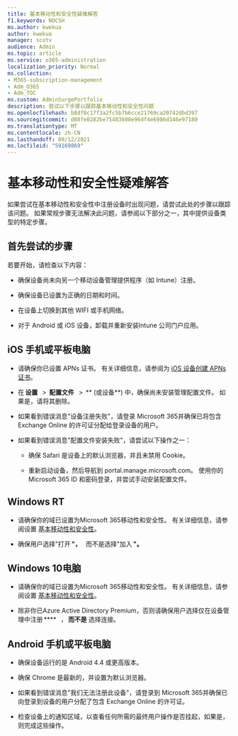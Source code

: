 ```yaml
---
title: 基本移动性和安全性疑难解答
f1.keywords: NOCSH
ms.author: kwekua
author: kwekua
manager: scotv
audience: Admin
ms.topic: article
ms.service: o365-administration
localization_priority: Normal
ms.collection:
- M365-subscription-management
- Adm_O365
- Adm_TOC
ms.custom: AdminSurgePortfolio
description: 尝试以下步骤以跟踪基本移动性和安全性问题
ms.openlocfilehash: b8df8c17f3a2fc5b7b6cce21769ca20742dbd397
ms.sourcegitcommit: d08fe0282be75483608e96df4e6986d346e97180
ms.translationtype: MT
ms.contentlocale: zh-CN
ms.lasthandoff: 09/12/2021
ms.locfileid: "59169869"
---
```

# <a name="troubleshoot-basic-mobility-and-security"></a>基本移动性和安全性疑难解答

如果尝试在基本移动性和安全性中注册设备时出现问题，请尝试此处的步骤以跟踪该问题。 如果常规步骤无法解决此问题，请参阅以下部分之一，其中提供设备类型的特定步骤。

## <a name="steps-to-try-first"></a>首先尝试的步骤

若要开始，请检查以下内容：

- 确保设备尚未向另一个移动设备管理提供程序（如 Intune）注册。

- 确保设备已设置为正确的日期和时间。

- 在设备上切换到其他 WIFI 或手机网络。

- 对于 Android 或 iOS 设备，卸载并重新安装Intune 公司门户应用。 

## <a name="ios-phone-or-tablet"></a>iOS 手机或平板电脑

- 请确保你已设置 APNs 证书。 有关详细信息，请参阅为 [iOS 设备创建 APNs 证书](create-an-apns-certificate-for-ios-devices.md)。

- 在 **设置**   >  **配置文件**   >  ** (或设备**) 中，确保尚未安装管理配置文件。 如果是，请将其删除。

- 如果看到错误消息"设备注册失败"，请登录 Microsoft 365并确保已将包含 Exchange Online 的许可证分配给登录设备的用户。

- 如果看到错误消息"配置文件安装失败"，请尝试以下操作之一：

    - 确保 Safari 是设备上的默认浏览器，并且未禁用 Cookie。

    - 重新启动设备，然后导航到 portal.manage.microsoft.com。 使用你的 Microsoft 365 ID 和密码登录，并尝试手动安装配置文件。

## <a name="windows-rt"></a>Windows RT

- 请确保你的域已设置为Microsoft 365移动性和安全性。 有关详细信息，请参阅设置 [基本移动性和安全性](set-up.md)。
    
- 确保用户选择"打开 **"，**   而不是选择"加入 **"。**

## <a name="windows-10-pc"></a>Windows 10电脑

- 请确保你的域已设置为Microsoft 365移动性和安全性。 有关详细信息，请参阅设置 [基本移动性和安全性](set-up.md)。
    
- 除非你已Azure Active Directory Premium，否则请确保用户选择仅在设备管理中注册 ****   ， **而不是** 选择连接。

## <a name="android-phone-or-tablet"></a>Android 手机或平板电脑

- 确保设备运行的是 Android 4.4 或更高版本。

- 确保 Chrome 是最新的，并设置为默认浏览器。

- 如果看到错误消息"我们无法注册此设备"，请登录到 Microsoft 365并确保已向登录到设备的用户分配了包含 Exchange Online 的许可证。

- 检查设备上的通知区域，以查看任何所需的最终用户操作是否挂起，如果是，则完成这些操作。